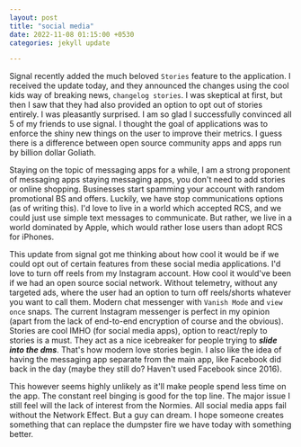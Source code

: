 ```yaml
---
layout: post
title: "social media"
date: 2022-11-08 01:15:00 +0530
categories: jekyll update

---
```


Signal recently added the much beloved `Stories` feature to the application. I received the update today, and they announced the changes using the cool kids way of breaking news, `changelog stories`. I was skeptical at first, but then I saw that they had also provided an option to opt out of stories entirely. I was pleasantly surprised. I am so glad I successfully convinced all 5 of my friends to use signal. I thought the goal of applications was to enforce the shiny new things on the user to improve their metrics. I guess there is a difference between open source community apps and apps run by billion dollar Goliath. 

Staying on the topic of messaging apps for a while, I am a strong proponent of messaging apps staying messaging apps, you don't need to add stories or online shopping. Businesses start spamming your account with random promotional BS and offers. Luckily, we have stop communications options (as of writing this). I'd love to live in a world which accepted RCS, and we could just use simple text messages to communicate. But rather, we live in a world dominated by Apple, which would rather lose users than adopt RCS for iPhones. 

This update from signal got me thinking about how cool it would be if we could opt out of certain features from these social media applications. I'd love to turn off reels from my Instagram account. How cool it would've been if we had an open source social network. Without telemetry, without any targeted ads, where the user had an option to turn off reels/shorts whatever you want to call them. Modern chat messenger with `Vanish Mode` and `view once` snaps. The current Instagram messenger is perfect in my opinion (apart from the lack of end-to-end encryption of course and the obvious). Stories are cool IMHO (for social media apps), option to react/reply to stories is a must. They act as a nice icebreaker for people trying to ***slide into the dms***. That's how modern love stories begin. I also like the idea of having the messaging app separate from the main app, like Facebook did back in the day (maybe they still do? Haven't used Facebook since 2016).

This however seems highly unlikely as it'll make people spend less time on the app. The constant reel binging is good for the top line. The major issue I still feel will the lack of interest from the Normies. All social media apps fail without the Network Effect. But a guy can dream. I hope someone creates something that can replace the dumpster fire we have today with something better.